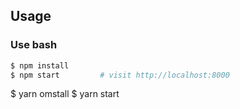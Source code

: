 
## Usage

### Use bash

```bash
$ npm install
$ npm start         # visit http://localhost:8000
```
$ yarn omstall
$ yarn start
```
